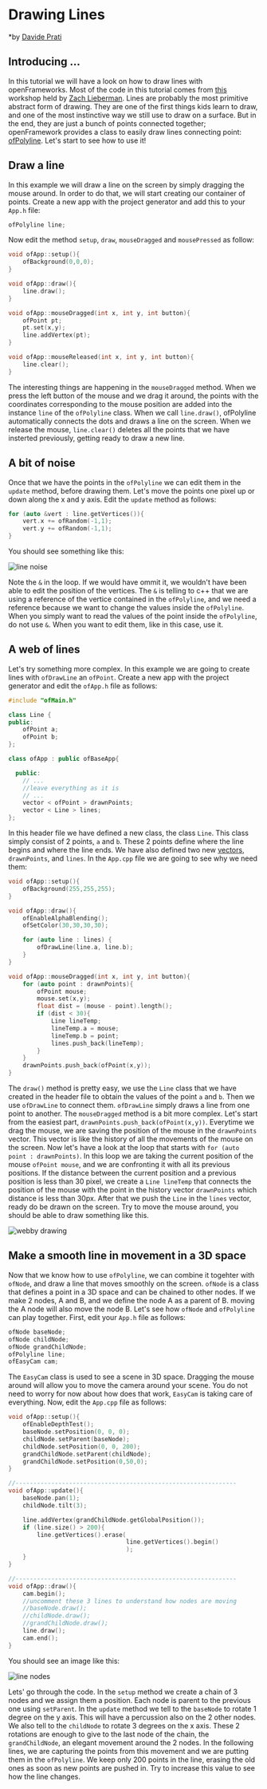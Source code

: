 # Drawing Lines

*by [Davide Prati](http://edapx.com)

## Introducing ...

In this tutorial we will have a look on how to draw lines with openFrameworks. Most of the code in this tutorial comes from [this](https://github.com/ofZach/VAW_workshop/tree/master/drawingWorkshop) workshop held by [Zach Lieberman](http://thesystemis.com/).
Lines are probably the most primitive abstract form of drawing. They are one of the first things kids learn to draw, and one of the most instinctive way we still use to draw on a surface. But in the end, they are just a bunch of points connected together; openFramework provides a class to easily draw lines connecting point: [ofPolyline](/documentation/graphics/ofPolyline/). Let's start to see how to use it!


## Draw a line
In this example we will draw a line on the screen by simply dragging the mouse
around. In order to do that, we will start creating our container of points.
Create a new app with the project generator and add this to your `App.h` file:

```cpp
ofPolyline line;
```

Now edit the method `setup`, `draw`, `mouseDragged` and `mousePressed` as
follow:

```cpp
void ofApp::setup(){
    ofBackground(0,0,0);
}

void ofApp::draw(){
    line.draw();
}

void ofApp::mouseDragged(int x, int y, int button){
    ofPoint pt;
    pt.set(x,y);
    line.addVertex(pt);
}

void ofApp::mouseReleased(int x, int y, int button){
    line.clear();
}
```

The interesting things are happening in the `mouseDragged` method. When we press the left button of the mouse and we drag it around, the points with the coordinates corresponding to the mouse position are added into the instance `line` of the `ofPolyline` class. When we call `line.draw()`, ofPolyline automatically connects the dots and draws a line on the screen. When we release the mouse, `line.clear()` deletes all the points that we have insterted previously, getting ready to draw a new line.


## A bit of noise

Once that we have the points in the `ofPolyline` we can edit them in the `update` method, before drawing them. Let's move the points one pixel up or down along the x and y axis. Edit the `update` method as follows:
```cpp
for (auto &vert : line.getVertices()){
    vert.x += ofRandom(-1,1);
    vert.y += ofRandom(-1,1);
}
```
You should see something like this:

![line noise](images/line-noise.gif)

Note the `&` in the loop. If we would have ommit it, we wouldn't have been able to edit the position of the vertices. The `&` is telling to c++ that we are using a reference of the vertice contained in the `ofPolyline`, and we need a reference because we want to change the values inside the `ofPolyline`. When you simply want to read the values of the point inside the `ofPolyline`, do not use `&`. When you want to edit them, like in this case, use it.

## A web of lines

Let's try something more complex. In this example we are going to create lines with `ofDrawLine` an `ofPoint`. Create a new app with the project generator and edit the `ofApp.h` file as follows:
```cpp
#include "ofMain.h"

class Line {
public:
    ofPoint a;
    ofPoint b;
};

class ofApp : public ofBaseApp{

  public:
    // ...
    //leave everything as it is
    // ...
    vector < ofPoint > drawnPoints;
    vector < Line > lines;
};
```
In this header file we have defined a new class, the class `Line`. This class simply consist of 2 points, `a` and `b`. These 2 points define where the line begins and where the line ends. We have also defined two new [vectors](/tutorials/11_c++%20concepts/001_stl_vectors_basic/), `drawnPoints`, and `lines`. In the `App.cpp` file we are going to see why we need them:

```cpp
void ofApp::setup(){
    ofBackground(255,255,255);
}

void ofApp::draw(){
    ofEnableAlphaBlending();
    ofSetColor(30,30,30,30);

    for (auto line : lines) {
        ofDrawLine(line.a, line.b);
    }
}

void ofApp::mouseDragged(int x, int y, int button){
    for (auto point : drawnPoints){
        ofPoint mouse;
        mouse.set(x,y);
        float dist = (mouse - point).length();
        if (dist < 30){
            Line lineTemp;
            lineTemp.a = mouse;
            lineTemp.b = point;
            lines.push_back(lineTemp);
        }
    }
    drawnPoints.push_back(ofPoint(x,y));
}
```
The `draw()` method is pretty easy, we use the `Line` class that we have created in the header file to obtain the values of the point `a` and `b`. Then we use `ofDrawLine` to connect them. `ofDrawLine` simply draws a line from one point to another.
The `mouseDragged` method is a bit more complex. Let's start from the easiest part, `drawnPoints.push_back(ofPoint(x,y))`. Everytime we drag the mouse, we are saving the position of the mouse in the `drawnPoints` vector. This vector is like the history of all the movements of the mouse on the screen. Now let's have a look at the loop that starts with `for (auto point : drawnPoints)`. In this loop we are taking the current position of the mouse `ofPoint mouse`, and we are confronting it with all its previous positions. If the distance between the current position and a previous position is less than 30 pixel, we create a `Line lineTemp` that connects the position of the mouse with the point in the history vector `drawnPoints` which distance is less than 30px. After that we push the `Line` in the `lines` vector, ready do be drawn on the screen.
Try to move the mouse around, you should be able to draw something like this.

![webby drawing](images/web.png)


## Make a smooth line in movement in a 3D space
Now that we know how to use `ofPolyline`, we can combine it togehter with `ofNode`, and draw a line that moves smoothly on the screen. `ofNode` is a class that defines a point in a 3D space and can be chained to other nodes. If we make 2 nodes, A and B, and we define the node A as a parent of B. moving the A node will also move the node B. Let's see how `ofNode` and `ofPolyline` can play together. First, edit your `App.h` file as follows:

```cpp
ofNode baseNode;
ofNode childNode;
ofNode grandChildNode;
ofPolyline line;
ofEasyCam cam;
```
The `EasyCam` class is used to see a scene in 3D space. Dragging the mouse around will allow you to move the camera around your scene. You do not need to worry for now about how does that work, `EasyCam` is taking care of everything. Now, edit the `App.cpp` file as follows:

```cpp
void ofApp::setup(){
    ofEnableDepthTest();
    baseNode.setPosition(0, 0, 0);
    childNode.setParent(baseNode);
    childNode.setPosition(0, 0, 200);
    grandChildNode.setParent(childNode);
    grandChildNode.setPosition(0,50,0);
}

//--------------------------------------------------------------
void ofApp::update(){
    baseNode.pan(1);
    childNode.tilt(3);

    line.addVertex(grandChildNode.getGlobalPosition());
    if (line.size() > 200){
        line.getVertices().erase(
                                 line.getVertices().begin()
                                 );
    }
}

//--------------------------------------------------------------
void ofApp::draw(){
    cam.begin();
    //uncomment these 3 lines to understand how nodes are moving
    //baseNode.draw();
    //childNode.draw();
    //grandChildNode.draw();
    line.draw();
    cam.end();
}
```
You should see an image like this:

![line nodes](images/line-nodes.gif)

Lets' go through the code. In the `setup` method we create a chain of 3 nodes and we assign them a position. Each node is parent to the previous one using `setParent`. In the `update` method we tell to the `baseNode` to rotate 1 degree on the y axis. This will have a percussion also on the 2 other nodes. We also tell to the `childNode` to rotate 3 degrees on the x axis. These 2 rotations are enough to give to the last node of the chain, the `grandChildNode`, an elegant movement around the 2 nodes. In the following lines, we are capturing the points from this movement and we are putting them in the `ofPolyline`. We keep only 200 points in the line, erasing the old ones as soon as new points are pushed in. Try to increase this value to see how the line changes.




